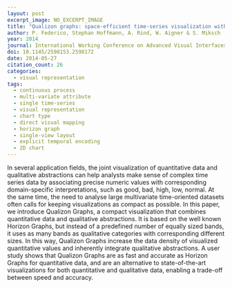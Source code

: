 ```yaml
---
layout: post
excerpt_image: NO_EXCERPT_IMAGE
title: "Qualizon graphs: space-efficient time-series visualization with qualitative abstractions"
author: P. Federico, Stephan Hoffmann, A. Rind, W. Aigner & S. Miksch
year: 2014
journal: International Working Conference on Advanced Visual Interfaces
doi: 10.1145/2598153.2598172
date: 2014-05-27
citation_count: 26
categories:
  - visual representation
tags:
  - continuous process
  - multi-variate attribute
  - single time-series
  - visual representation
  - chart type
  - direct visual mapping
  - horizon graph
  - single-view layout
  - explicit temporal encoding
  - 2D chart
---
```

In several application fields, the joint visualization of quantitative data and qualitative abstractions can help analysts make sense of complex time series data by associating precise numeric values with corresponding domain-specific interpretations, such as good, bad, high, low, normal. At the same time, the need to analyse large multivariate time-oriented datasets often calls for keeping visualizations as compact as possible. In this paper, we introduce Qualizon Graphs, a compact visualization that combines quantitative data and qualitative abstractions. It is based on the well known Horizon Graphs, but instead of a predefined number of equally sized bands, it uses as many bands as qualitative categories with corresponding different sizes. In this way, Qualizon Graphs increase the data density of visualized quantitative values and inherently integrate qualitative abstractions. A user study shows that Qualizon Graphs are as fast and accurate as Horizon Graphs for quantitative data, and are an alternative to state-of-the-art visualizations for both quantitative and qualitative data, enabling a trade-off between speed and accuracy.
